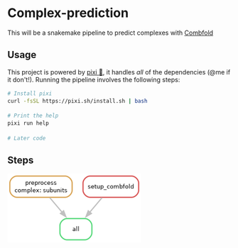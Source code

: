 # Complex-prediction

This will be a snakemake pipeline to predict complexes with [Combfold](https://www.nature.com/articles/s41592-024-02174-0)

## Usage

This project is powered by [pixi 🚀](https://prefix.dev/), it handles _all_ of
the dependencies (@me if it don't!). Running the pipeline involves the following 
steps:

```bash
# Install pixi
curl -fsSL https://pixi.sh/install.sh | bash

# Print the help
pixi run help

# Later code
```

## Steps

![Steps of the pipeline](resources/pipeline.png)
